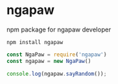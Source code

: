 # ngapaw
 npm package for ngapaw developer

```
npm install ngapaw
```


```js
const NgaPaw = require('ngapaw')
const ngapaw = new NgaPaw()

console.log(ngapaw.sayRandom());
```